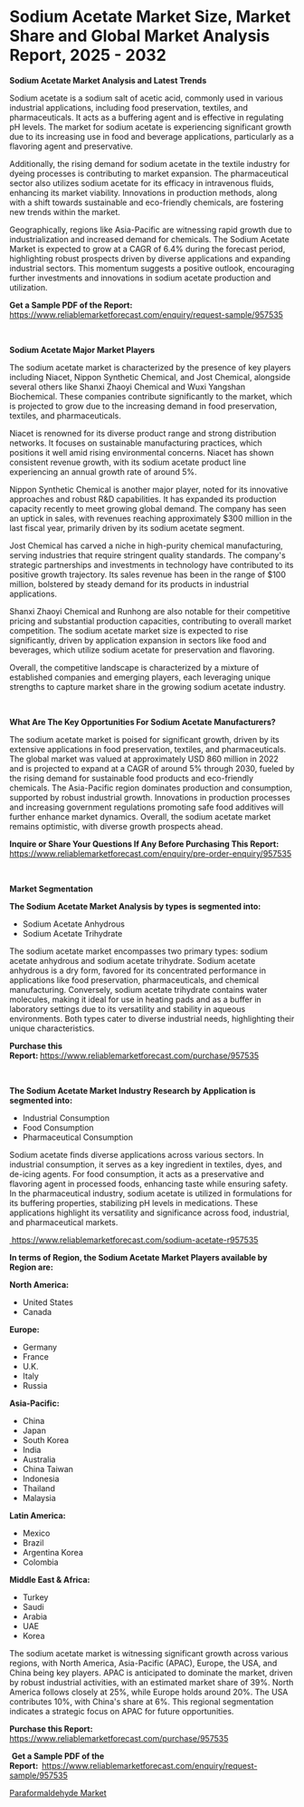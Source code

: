 <p><h1>Sodium Acetate Market Size, Market Share and Global Market Analysis Report, 2025 - 2032</h1></p><p><strong>Sodium Acetate Market Analysis and Latest Trends</strong></p>
<p><p>Sodium acetate is a sodium salt of acetic acid, commonly used in various industrial applications, including food preservation, textiles, and pharmaceuticals. It acts as a buffering agent and is effective in regulating pH levels. The market for sodium acetate is experiencing significant growth due to its increasing use in food and beverage applications, particularly as a flavoring agent and preservative. </p><p>Additionally, the rising demand for sodium acetate in the textile industry for dyeing processes is contributing to market expansion. The pharmaceutical sector also utilizes sodium acetate for its efficacy in intravenous fluids, enhancing its market viability. Innovations in production methods, along with a shift towards sustainable and eco-friendly chemicals, are fostering new trends within the market. </p><p>Geographically, regions like Asia-Pacific are witnessing rapid growth due to industrialization and increased demand for chemicals. The Sodium Acetate Market is expected to grow at a CAGR of 6.4% during the forecast period, highlighting robust prospects driven by diverse applications and expanding industrial sectors. This momentum suggests a positive outlook, encouraging further investments and innovations in sodium acetate production and utilization.</p></p>
<p><strong>Get a Sample PDF of the Report:&nbsp;</strong> <a href="https://www.reliablemarketforecast.com/enquiry/request-sample/957535?utm_campaign=1885&utm_medium=2&utm_source=Github&utm_content=ia&utm_term=31012025&utm_id=sodium-acetate">https://www.reliablemarketforecast.com/enquiry/request-sample/957535</a></p>
<p>&nbsp;</p>
<p><strong>Sodium Acetate Major Market Players</strong></p>
<p><p>The sodium acetate market is characterized by the presence of key players including Niacet, Nippon Synthetic Chemical, and Jost Chemical, alongside several others like Shanxi Zhaoyi Chemical and Wuxi Yangshan Biochemical. These companies contribute significantly to the market, which is projected to grow due to the increasing demand in food preservation, textiles, and pharmaceuticals.</p><p>Niacet is renowned for its diverse product range and strong distribution networks. It focuses on sustainable manufacturing practices, which positions it well amid rising environmental concerns. Niacet has shown consistent revenue growth, with its sodium acetate product line experiencing an annual growth rate of around 5%.</p><p>Nippon Synthetic Chemical is another major player, noted for its innovative approaches and robust R&D capabilities. It has expanded its production capacity recently to meet growing global demand. The company has seen an uptick in sales, with revenues reaching approximately $300 million in the last fiscal year, primarily driven by its sodium acetate segment.</p><p>Jost Chemical has carved a niche in high-purity chemical manufacturing, serving industries that require stringent quality standards. The company's strategic partnerships and investments in technology have contributed to its positive growth trajectory. Its sales revenue has been in the range of $100 million, bolstered by steady demand for its products in industrial applications.</p><p>Shanxi Zhaoyi Chemical and Runhong are also notable for their competitive pricing and substantial production capacities, contributing to overall market competition. The sodium acetate market size is expected to rise significantly, driven by application expansion in sectors like food and beverages, which utilize sodium acetate for preservation and flavoring.</p><p>Overall, the competitive landscape is characterized by a mixture of established companies and emerging players, each leveraging unique strengths to capture market share in the growing sodium acetate industry.</p></p>
<p>&nbsp;</p>
<p><strong>What Are The Key Opportunities For Sodium Acetate Manufacturers?</strong></p>
<p><p>The sodium acetate market is poised for significant growth, driven by its extensive applications in food preservation, textiles, and pharmaceuticals. The global market was valued at approximately USD 860 million in 2022 and is projected to expand at a CAGR of around 5% through 2030, fueled by the rising demand for sustainable food products and eco-friendly chemicals. The Asia-Pacific region dominates production and consumption, supported by robust industrial growth. Innovations in production processes and increasing government regulations promoting safe food additives will further enhance market dynamics. Overall, the sodium acetate market remains optimistic, with diverse growth prospects ahead.</p></p>
<p><strong>Inquire or Share Your Questions If Any Before Purchasing This Report:</strong> <a href="https://www.reliablemarketforecast.com/enquiry/pre-order-enquiry/957535?utm_campaign=1885&utm_medium=2&utm_source=Github&utm_content=ia&utm_term=31012025&utm_id=sodium-acetate">https://www.reliablemarketforecast.com/enquiry/pre-order-enquiry/957535</a></p>
<p>&nbsp;</p>
<p><strong>Market Segmentation</strong></p>
<p><strong>The Sodium Acetate Market Analysis by types is segmented into:</strong></p>
<p><ul><li>Sodium Acetate Anhydrous</li><li>Sodium Acetate Trihydrate</li></ul></p>
<p><p>The sodium acetate market encompasses two primary types: sodium acetate anhydrous and sodium acetate trihydrate. Sodium acetate anhydrous is a dry form, favored for its concentrated performance in applications like food preservation, pharmaceuticals, and chemical manufacturing. Conversely, sodium acetate trihydrate contains water molecules, making it ideal for use in heating pads and as a buffer in laboratory settings due to its versatility and stability in aqueous environments. Both types cater to diverse industrial needs, highlighting their unique characteristics.</p></p>
<p><strong>Purchase this Report:&nbsp;</strong><a href="https://www.reliablemarketforecast.com/purchase/957535?utm_campaign=1885&utm_medium=2&utm_source=Github&utm_content=ia&utm_term=31012025&utm_id=sodium-acetate">https://www.reliablemarketforecast.com/purchase/957535</a></p>
<p>&nbsp;</p>
<p><strong>The Sodium Acetate Market Industry Research by Application is segmented into:</strong></p>
<p><ul><li>Industrial Consumption</li><li>Food Consumption</li><li>Pharmaceutical Consumption</li></ul></p>
<p><p>Sodium acetate finds diverse applications across various sectors. In industrial consumption, it serves as a key ingredient in textiles, dyes, and de-icing agents. For food consumption, it acts as a preservative and flavoring agent in processed foods, enhancing taste while ensuring safety. In the pharmaceutical industry, sodium acetate is utilized in formulations for its buffering properties, stabilizing pH levels in medications. These applications highlight its versatility and significance across food, industrial, and pharmaceutical markets.</p></p>
<p><a href="https://www.reliablemarketforecast.com/sodium-acetate-r957535?utm_campaign=1885&utm_medium=2&utm_source=Github&utm_content=ia&utm_term=31012025&utm_id=sodium-acetate">&nbsp;https://www.reliablemarketforecast.com/sodium-acetate-r957535</a></p>
<p><strong>In terms of Region, the Sodium Acetate Market Players available by Region are:</strong></p>
<p>
    <p> <strong> North America: </strong>
        <ul>
            <li>United States</li>
            <li>Canada</li>
        </ul>
        </p> 
    <p> <strong> Europe: </strong>
        <ul>
            <li>Germany</li>
            <li>France</li>
            <li>U.K.</li>
            <li>Italy</li>
            <li>Russia</li>
        </ul>
        </p> 
    <p> <strong> Asia-Pacific: </strong>
        <ul>
            <li>China</li>
            <li>Japan</li>
            <li>South Korea</li>
            <li>India</li>
            <li>Australia</li>
            <li>China Taiwan</li>
            <li>Indonesia</li>
            <li>Thailand</li>
            <li>Malaysia</li>
        </ul>
        </p> 
    <p> <strong> Latin America: </strong>
        <ul>
            <li>Mexico</li>
            <li>Brazil</li>
            <li>Argentina Korea</li>
            <li>Colombia</li>
        </ul>
        </p> 
    <p> <strong> Middle East & Africa: </strong>
        <ul>
            <li>Turkey</li>
            <li>Saudi</li>
            <li>Arabia</li>
            <li>UAE</li>
            <li>Korea</li>
        </ul>
    </p>
    </p>
<p><p>The sodium acetate market is witnessing significant growth across various regions, with North America, Asia-Pacific (APAC), Europe, the USA, and China being key players. APAC is anticipated to dominate the market, driven by robust industrial activities, with an estimated market share of 39%. North America follows closely at 25%, while Europe holds around 20%. The USA contributes 10%, with China's share at 6%. This regional segmentation indicates a strategic focus on APAC for future opportunities.</p></p>
<p><strong>Purchase this Report: </strong><a href="https://www.reliablemarketforecast.com/purchase/957535?utm_campaign=1885&utm_medium=2&utm_source=Github&utm_content=ia&utm_term=31012025&utm_id=sodium-acetate">https://www.reliablemarketforecast.com/purchase/957535</a></p>
<p>&nbsp;<strong>Get a Sample PDF of the Report:&nbsp;&nbsp;</strong><a href="https://www.reliablemarketforecast.com/enquiry/request-sample/957535?utm_campaign=1885&utm_medium=2&utm_source=Github&utm_content=ia&utm_term=31012025&utm_id=sodium-acetate">https://www.reliablemarketforecast.com/enquiry/request-sample/957535</a></p>
<p><strong></strong></p>
<p><p><a href="https://github.com/sofayahoo2023/Market-Research-Report-List-6/blob/main/paraformaldehyde-market.md?utm_campaign=1885&utm_medium=2&utm_source=Github&utm_content=ia&utm_term=31012025&utm_id=sodium-acetate">Paraformaldehyde Market</a></p></p>